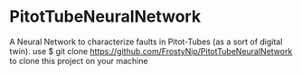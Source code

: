 # PitotTubeNeuralNetwork
A Neural Network to characterize faults in Pitot-Tubes (as a sort of digital twin).
use $ git clone https://github.com/FrostyNip/PitotTubeNeuralNetwork to clone this project on your machine
